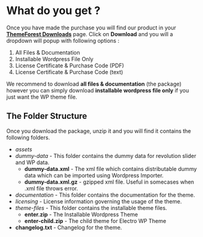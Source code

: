 # What do you get ?

Once you have made the purchase you will find our product in your **[ThemeForest Downloads](http://themeforest.net/downloads/)** page. Click on **Download** and you will a dropdown will popup with following options :

1. All Files & Documentation
2. Installable Wordpress File Only
3. License Certificate & Purchase Code (PDF)
4. License Certificate & Purchase Code (text)

We recommend to download **all files & documentation** (the package) however you can simply download **installable wordpress file only** if you just want the WP theme file.

## The Folder Structure

Once you download the package, unzip it and you will find it contains the following folders.

* *assets*
 * *dummy-data* - This folder contains the dummy data for revolution slider and WP data.
   * **dummy-data.xml** - The xml file which contains distributable dummy data which can be imported using Wordpress Importer.
   * **dummy-data.xml.gz** - gzipped xml file. Useful in somecases when .xml file throws error.
* *documentation* - This folder contains the documentation for the theme.
* *licensing* - License information governing the usage of the theme.
* *theme-files* - This folder contains the installable theme files.
   * **enter.zip** - The Installable Wordpress Theme
   * **enter-child.zip** - The child theme for Electro WP Theme
* **changelog.txt** - Changelog for the theme.
